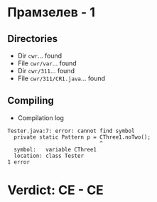 # Прамзелев - 1
## Directories
- Dir `cwr`... found
- File `cwr/var`... found
- Dir `cwr/311`... found
- File `cwr/311/CR1.java`... found
## Compiling
- Compilation log
```
Tester.java:7: error: cannot find symbol
  private static Pattern p = CThree1.noTwo();
                             ^
  symbol:   variable CThree1
  location: class Tester
1 error

```
# Verdict: **CE** - CE
